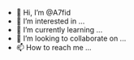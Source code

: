 - 👋 Hi, I’m @A7fid
- 👀 I’m interested in ...
- 🌱 I’m currently learning ...
- 💞️ I’m looking to collaborate on ...
- 📫 How to reach me ...

<!---
A7fid/A7fid is a ✨ special ✨ repository because its `README.md` (this file) appears on your GitHub profile.
You can click the Preview link to take a look at your changes.
--->
